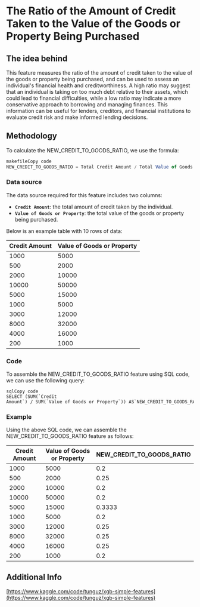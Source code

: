 # The Ratio of the Amount of Credit Taken to the Value of the Goods or Property Being Purchased

## **The idea behind**

This feature measures the ratio of the amount of credit taken to the value of the goods or property being purchased, and can be used to assess an individual's financial health and creditworthiness. A high ratio may suggest that an individual is taking on too much debt relative to their assets, which could lead to financial difficulties, while a low ratio may indicate a more conservative approach to borrowing and managing finances. This information can be useful for lenders, creditors, and financial institutions to evaluate credit risk and make informed lending decisions.

## **Methodology**

To calculate the NEW_CREDIT_TO_GOODS_RATIO, we use the formula:

```sql
makefileCopy code
NEW_CREDIT_TO_GOODS_RATIO = Total Credit Amount / Total Value of Goods or Property

```

### **Data source**

The data source required for this feature includes two columns:

- **`Credit Amount`**: the total amount of credit taken by the individual.
- **`Value of Goods or Property`**: the total value of the goods or property being purchased.

Below is an example table with 10 rows of data:

| Credit Amount | Value of Goods or Property |
| --- | --- |
| 1000 | 5000 |
| 500 | 2000 |
| 2000 | 10000 |
| 10000 | 50000 |
| 5000 | 15000 |
| 1000 | 5000 |
| 3000 | 12000 |
| 8000 | 32000 |
| 4000 | 16000 |
| 200 | 1000 |

### **Code**

To assemble the NEW_CREDIT_TO_GOODS_RATIO feature using SQL code, we can use the following query:

```
sqlCopy code
SELECT (SUM(`Credit Amount`) / SUM(`Value of Goods or Property`)) AS`NEW_CREDIT_TO_GOODS_RATIO` FROM example_table;

```

### E**xample**

Using the above SQL code, we can assemble the NEW_CREDIT_TO_GOODS_RATIO feature as follows:

| Credit Amount | Value of Goods or Property | NEW_CREDIT_TO_GOODS_RATIO |
| --- | --- | --- |
| 1000 | 5000 | 0.2 |
| 500 | 2000 | 0.25 |
| 2000 | 10000 | 0.2 |
| 10000 | 50000 | 0.2 |
| 5000 | 15000 | 0.3333 |
| 1000 | 5000 | 0.2 |
| 3000 | 12000 | 0.25 |
| 8000 | 32000 | 0.25 |
| 4000 | 16000 | 0.25 |
| 200 | 1000 | 0.2 |

## **Additional Info**

[https://www.kaggle.com/code/tunguz/xgb-simple-features](https://www.kaggle.com/code/tunguz/xgb-simple-features)
